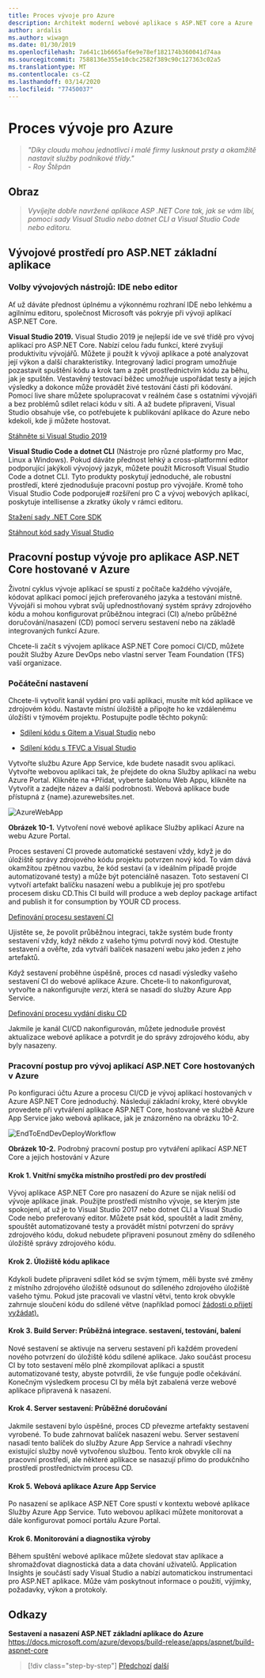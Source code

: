 ```yaml
---
title: Proces vývoje pro Azure
description: Architekt moderní webové aplikace s ASP.NET core a Azure | Proces vývoje pro Azure
author: ardalis
ms.author: wiwagn
ms.date: 01/30/2019
ms.openlocfilehash: 7a641c1b6665af6e9e78ef182174b360041d74aa
ms.sourcegitcommit: 7588136e355e10cbc2582f389c90c127363c02a5
ms.translationtype: MT
ms.contentlocale: cs-CZ
ms.lasthandoff: 03/14/2020
ms.locfileid: "77450037"
---
```

# <a name="development-process-for-azure"></a>Proces vývoje pro Azure

> _"Díky cloudu mohou jednotlivci i malé firmy lusknout prsty a okamžitě nastavit služby podnikové třídy."_  
> _- Roy Štěpán_

## <a name="vision"></a>Obraz

> *Vyvíjejte dobře navržené aplikace ASP .NET Core tak, jak se vám líbí, pomocí sady Visual Studio nebo dotnet CLI a Visual Studio Code nebo editoru.*

## <a name="development-environment-for-aspnet-core-apps"></a>Vývojové prostředí pro ASP.NET základní aplikace

### <a name="development-tools-choices-ide-or-editor"></a>Volby vývojových nástrojů: IDE nebo editor

Ať už dáváte přednost úplnému a výkonnému rozhraní IDE nebo lehkému a agilnímu editoru, společnost Microsoft vás pokryje při vývoji aplikací ASP.NET Core.

**Visual Studio 2019.** Visual Studio 2019 je nejlepší ide ve své třídě pro vývoj aplikací pro ASP.NET Core. Nabízí celou řadu funkcí, které zvyšují produktivitu vývojářů. Můžete ji použít k vývoji aplikace a poté analyzovat její výkon a další charakteristiky. Integrovaný ladicí program umožňuje pozastavit spuštění kódu a krok tam a zpět prostřednictvím kódu za běhu, jak je spuštěn. Vestavěný testovací běžec umožňuje uspořádat testy a jejich výsledky a dokonce může provádět živé testování částí při kódování. Pomocí live share můžete spolupracovat v reálném čase s ostatními vývojáři a bez problémů sdílet relaci kódu v síti. A až budete připraveni, Visual Studio obsahuje vše, co potřebujete k publikování aplikace do Azure nebo kdekoli, kde ji můžete hostovat.

[Stáhněte si Visual Studio 2019](https://aka.ms/vsdownload?utm_source=mscom&utm_campaign=msdocs)

**Visual Studio Code a dotnet CLI** (Nástroje pro různé platformy pro Mac, Linux a Windows). Pokud dáváte přednost lehký a cross-platformní editor podporující jakýkoli vývojový jazyk, můžete použít Microsoft Visual Studio Code a dotnet CLI. Tyto produkty poskytují jednoduché, ale robustní prostředí, které zjednodušuje pracovní postup pro vývojáře. Kromě toho Visual Studio Code podporuje\# rozšíření pro C a vývoj webových aplikací, poskytuje intellisense a zkratky úkoly v rámci editoru.

[Stažení sady .NET Core SDK](https://dotnet.microsoft.com/download)

[Stáhnout kód sady Visual Studio](https://code.visualstudio.com/download)

## <a name="development-workflow-for-azure-hosted-aspnet-core-apps"></a>Pracovní postup vývoje pro aplikace ASP.NET Core hostované v Azure

Životní cyklus vývoje aplikací se spustí z počítače každého vývojáře, kódovat aplikaci pomocí jejich preferovaného jazyka a testování místně. Vývojáři si mohou vybrat svůj upřednostňovaný systém správy zdrojového kódu a mohou konfigurovat průběžnou integraci (CI) a/nebo průběžné doručování/nasazení (CD) pomocí serveru sestavení nebo na základě integrovaných funkcí Azure.

Chcete-li začít s vývojem aplikace ASP.NET Core pomocí CI/CD, můžete použít Služby Azure DevOps nebo vlastní server Team Foundation (TFS) vaší organizace.

### <a name="initial-setup"></a>Počáteční nastavení

Chcete-li vytvořit kanál vydání pro vaši aplikaci, musíte mít kód aplikace ve zdrojovém kódu. Nastavte místní úložiště a připojte ho ke vzdálenému úložišti v týmovém projektu. Postupujte podle těchto pokynů:

- [Sdílení kódu s Gitem a Visual Studio](https://docs.microsoft.com/azure/devops/git/share-your-code-in-git-vs) nebo

- [Sdílení kódu s TFVC a Visual Studio](https://docs.microsoft.com/azure/devops/tfvc/share-your-code-in-tfvc-vs)

Vytvořte službu Azure App Service, kde budete nasadit svou aplikaci. Vytvořte webovou aplikaci tak, že přejdete do okna Služby aplikací na webu Azure Portal. Klikněte na +Přidat, vyberte šablonu Web Appu, klikněte na Vytvořit a zadejte název a další podrobnosti. Webová aplikace bude přístupná z {name}.azurewebsites.net.

![AzureWebApp](./media/image10-2.png)

**Obrázek 10-1.** Vytvoření nové webové aplikace Služby aplikací Azure na webu Azure Portal.

Proces sestavení CI provede automatické sestavení vždy, když je do úložiště správy zdrojového kódu projektu potvrzen nový kód. To vám dává okamžitou zpětnou vazbu, že kód sestaví (a v ideálním případě projde automatizované testy) a může být potenciálně nasazen. Toto sestavení CI vytvoří artefakt balíčku nasazení webu a publikuje jej pro spotřebu procesem disku CD.This CI build will produce a web deploy package artifact and publish it for consumption by YOUR CD process.

[Definování procesu sestavení CI](https://docs.microsoft.com/azure/devops/build-release/apps/aspnet/build-aspnet-core#ci)

Ujistěte se, že povolit průběžnou integraci, takže systém bude fronty sestavení vždy, když někdo z vašeho týmu potvrdí nový kód. Otestujte sestavení a ověřte, zda vytváří balíček nasazení webu jako jeden z jeho artefaktů.

Když sestavení proběhne úspěšně, proces cd nasadí výsledky vašeho sestavení CI do webové aplikace Azure. Chcete-li to nakonfigurovat, vytvořte a nakonfigurujte *verzi*, která se nasadí do služby Azure App Service.

[Definování procesu vydání disku CD](https://docs.microsoft.com/azure/devops/build-release/apps/aspnet/build-aspnet-core#cd)

Jakmile je kanál CI/CD nakonfigurován, můžete jednoduše provést aktualizace webové aplikace a potvrdit je do správy zdrojového kódu, aby byly nasazeny.

### <a name="workflow-for-developing-azure-hosted-aspnet-core-applications"></a>Pracovní postup pro vývoj aplikací ASP.NET Core hostovaných v Azure

Po konfiguraci účtu Azure a procesu CI/CD je vývoj aplikací hostovaných v Azure ASP.NET Core jednoduchý. Následují základní kroky, které obvykle provedete při vytváření aplikace ASP.NET Core, hostované ve službě Azure App Service jako webová aplikace, jak je znázorněno na obrázku 10-2.

![EndToEndDevDeployWorkflow](./media/image10-3.png)

**Obrázek 10-2.** Podrobný pracovní postup pro vytváření aplikací ASP.NET Core a jejich hostování v Azure

#### <a name="step-1-local-dev-environment-inner-loop"></a>Krok 1. Vnitřní smyčka místního prostředí pro dev prostředí

Vývoj aplikace ASP.NET Core pro nasazení do Azure se nijak neliší od vývoje aplikace jinak. Použijte prostředí místního vývoje, se kterým jste spokojení, ať už je to Visual Studio 2017 nebo dotnet CLI a Visual Studio Code nebo preferovaný editor. Můžete psát kód, spouštět a ladit změny, spouštět automatizované testy a provádět místní potvrzení do správy zdrojového kódu, dokud nebudete připraveni posunout změny do sdíleného úložiště správy zdrojového kódu.

#### <a name="step-2-application-code-repository"></a>Krok 2. Úložiště kódu aplikace

Kdykoli budete připraveni sdílet kód se svým týmem, měli byste své změny z místního zdrojového úložiště odsunout do sdíleného zdrojového úložiště vašeho týmu. Pokud jste pracovali ve vlastní větvi, tento krok obvykle zahrnuje sloučení kódu do sdílené větve (například pomocí [žádosti o přijetí vyžádat).](https://docs.microsoft.com/azure/devops/git/pull-requests)

#### <a name="step-3-build-server-continuous-integration-build-test-package"></a>Krok 3. Build Server: Průběžná integrace. sestavení, testování, balení

Nové sestavení se aktivuje na serveru sestavení při každém provedení nového potvrzení do úložiště kódu sdílené aplikace. Jako součást procesu CI by toto sestavení mělo plně zkompilovat aplikaci a spustit automatizované testy, abyste potvrdili, že vše funguje podle očekávání. Konečným výsledkem procesu CI by měla být zabalená verze webové aplikace připravená k nasazení.

#### <a name="step-4-build-server-continuous-delivery"></a>Krok 4. Server sestavení: Průběžné doručování

Jakmile sestavení bylo úspěšné, proces CD převezme artefakty sestavení vyrobené. To bude zahrnovat balíček nasazení webu. Server sestavení nasadí tento balíček do služby Azure App Service a nahradí všechny existující služby nově vytvořenou službou. Tento krok obvykle cílí na pracovní prostředí, ale některé aplikace se nasazují přímo do produkčního prostředí prostřednictvím procesu CD.

#### <a name="step-5-azure-app-service-web-app"></a>Krok 5. Webová aplikace Azure App Service

Po nasazení se aplikace ASP.NET Core spustí v kontextu webové aplikace Služby Azure App Service. Tuto webovou aplikaci můžete monitorovat a dále konfigurovat pomocí portálu Azure Portal.

#### <a name="step-6-production-monitoring-and-diagnostics"></a>Krok 6. Monitorování a diagnostika výroby

Během spuštění webové aplikace můžete sledovat stav aplikace a shromažďovat diagnostická data a data chování uživatelů. Application Insights je součástí sady Visual Studio a nabízí automatickou instrumentaci pro ASP.NET aplikace. Může vám poskytnout informace o použití, výjimky, požadavky, výkon a protokoly.

## <a name="references"></a>Odkazy

**Sestavení a nasazení ASP.NET základní aplikace do Azure**  
<https://docs.microsoft.com/azure/devops/build-release/apps/aspnet/build-aspnet-core>

>[!div class="step-by-step"]
>[Předchozí](test-asp-net-core-mvc-apps.md)
>[další](azure-hosting-recommendations-for-asp-net-web-apps.md)
